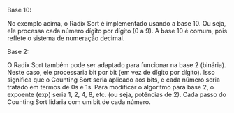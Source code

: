 Base 10:

No exemplo acima, o Radix Sort é implementado usando a base 10. Ou seja, ele processa cada número dígito por dígito (0 a 9).
A base 10 é comum, pois reflete o sistema de numeração decimal.

Base 2:

O Radix Sort também pode ser adaptado para funcionar na base 2 (binária). Neste caso, ele processaria bit por bit (em vez de dígito por dígito).
Isso significa que o Counting Sort seria aplicado aos bits, e cada número seria tratado em termos de 0s e 1s.
Para modificar o algoritmo para base 2, o expoente (exp) seria 1, 2, 4, 8, etc. (ou seja, potências de 2).
Cada passo do Counting Sort lidaria com um bit de cada número. 
